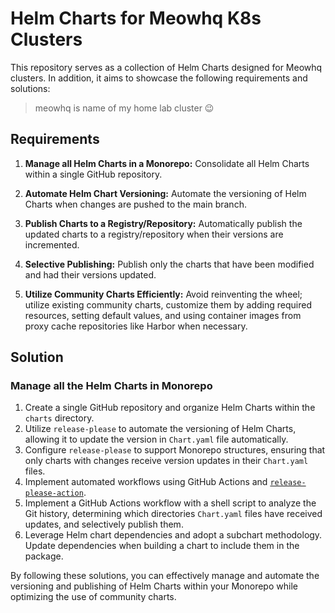 # Helm Charts for Meowhq K8s Clusters

This repository serves as a collection of Helm Charts designed for Meowhq clusters. In addition, it aims to showcase the following requirements and solutions:

> meowhq is name of my home lab cluster 😉

## Requirements

1. **Manage all Helm Charts in a Monorepo:** Consolidate all Helm Charts within a single GitHub repository.

2. **Automate Helm Chart Versioning:** Automate the versioning of Helm Charts when changes are pushed to the main branch.

3. **Publish Charts to a Registry/Repository:** Automatically publish the updated charts to a registry/repository when their versions are incremented.

4. **Selective Publishing:** Publish only the charts that have been modified and had their versions updated.

5. **Utilize Community Charts Efficiently:** Avoid reinventing the wheel; utilize existing community charts, customize them by adding required resources, setting default values, and using container images from proxy cache repositories like Harbor when necessary.

## Solution

### Manage all the Helm Charts in Monorepo

1. Create a single GitHub repository and organize Helm Charts within the `charts` directory.
2. Utilize `release-please` to automate the versioning of Helm Charts, allowing it to update the version in `Chart.yaml` file automatically.
3. Configure `release-please` to support Monorepo structures, ensuring that only charts with changes receive version updates in their `Chart.yaml` files.
4. Implement automated workflows using GitHub Actions and [`release-please-action`](https://github.com/google-github-actions/release-please-action).
5. Implement a GitHub Actions workflow with a shell script to analyze the Git history, determining which directories `Chart.yaml` files have received updates, and selectively publish them.
6. Leverage Helm chart dependencies and adopt a subchart methodology. Update dependencies when building a chart to include them in the package.

By following these solutions, you can effectively manage and automate the versioning and publishing of Helm Charts within your Monorepo while optimizing the use of community charts.
